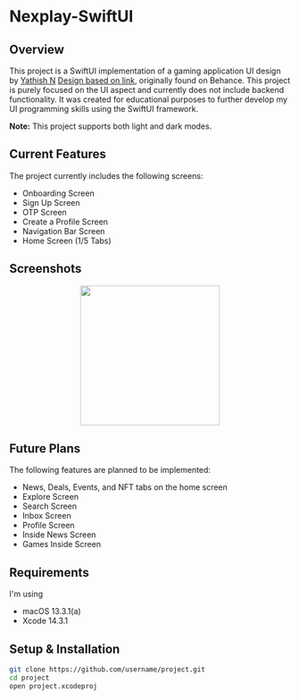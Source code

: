 # Nexplay-SwiftUI

## Overview

This project is a SwiftUI implementation of a gaming application 
UI design by [Yathish N]([link-to-designer-profile](https://www.behance.net/yathishn)) [Design based on link](https://www.behance.net/gallery/172972853/iOS-Social-Game-App-Nexplay?tracking_source=search_projects|gaming+iOS+app), originally found on Behance.
This project is purely focused on the UI aspect and currently does not include backend functionality. 
It was created for educational purposes to further develop my UI programming skills using the SwiftUI framework.

**Note:** This project supports both light and dark modes.

## Current Features

The project currently includes the following screens:

- Onboarding Screen
- Sign Up Screen
- OTP Screen
- Create a Profile Screen
- Navigation Bar Screen
- Home Screen (1/5 Tabs)

## Screenshots

<p align="center">
  <img src="https://github.com/GytisMeister/Nexplay-SwiftUI/blob/main/Home_dark.PNG" width="250">
</p>

## Future Plans

The following features are planned to be implemented:

- News, Deals, Events, and NFT tabs on the home screen
- Explore Screen
- Search Screen
- Inbox Screen
- Profile Screen
- Inside News Screen
- Games Inside Screen

## Requirements

I'm using

- macOS 13.3.1(a)
- Xcode 14.3.1

## Setup & Installation

```bash
git clone https://github.com/username/project.git
cd project
open project.xcodeproj
